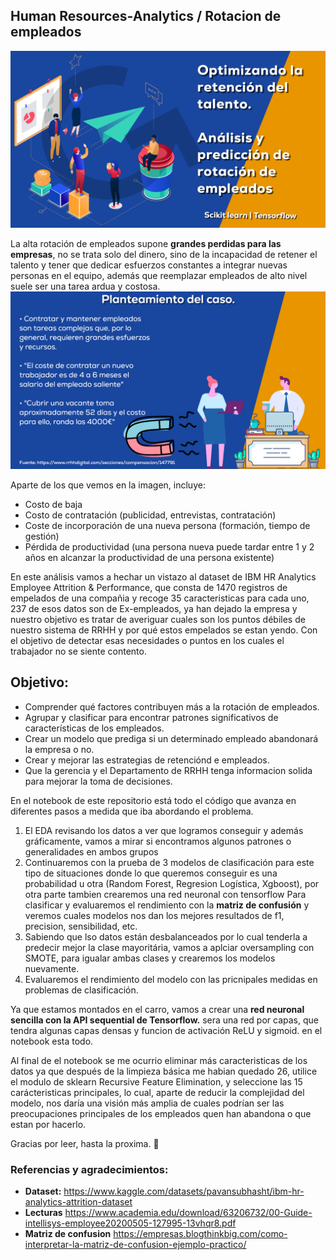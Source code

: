 ## Human Resources-Analytics / Rotacion de empleados
![Caso de estudio](media/img1.png)

La alta rotación de empleados supone **grandes perdidas para las empresas**, no se trata solo del dinero, sino de la incapacidad de retener el talento y tener que dedicar esfuerzos constantes a integrar nuevas personas en el equipo, además que reemplazar empleados de alto nivel suele ser una tarea ardua y costosa.
![Principales problemas de la rotacion](media/img2.png)

Aparte de los que vemos en la imagen, incluye:

- Costo de baja
- Costo de contratación (publicidad, entrevistas, contratación)
- Coste de incorporación de una nueva persona (formación, tiempo de gestión)
- Pérdida de productividad (una persona nueva puede tardar entre 1 y 2 años en alcanzar la productividad de una persona existente)

En este análisis vamos a hechar un vistazo al dataset de IBM HR Analytics Employee Attrition & Performance, que consta de 1470 registros de empelados de una compañia y recoge 35 caracteristicas para cada uno, 237 de esos datos son de Ex-empleados, ya han dejado la empresa y nuestro objetivo es tratar de averiguar cuales son los puntos débiles de nuestro sistema de RRHH y por qué estos empelados se estan yendo. Con el objetivo de detectar esas necesidades o puntos en los cuales el trabajador no se siente contento.

## Objetivo:
- Comprender qué factores contribuyen más a la rotación de empleados.
- Agrupar y clasificar para encontrar patrones significativos de características de los empleados.
- Crear un modelo que prediga si un determinado empleado abandonará la empresa o no.
- Crear y mejorar las estrategias de retenciónd e empleados.
- Que la gerencia y el Departamento de RRHH tenga informacion solida para mejorar la toma de decisiones.


 En el notebook de este repositorio está todo el código que avanza en diferentes pasos a medida que iba abordando el problema.
 
 1. El EDA revisando los datos a ver que logramos conseguir y además gráficamente, vamos a mirar si encontramos algunos patrones o generalidades en ambos grupos
 2. Continuaremos con la prueba de 3 modelos de clasificación para este tipo de situaciones donde lo que queremos conseguir es una probabilidad u otra (Random Forest, Regresion Logística, Xgboost), por otra parte tambien crearemos una red neuronal con tensorflow Para clasificar y evaluaremos el rendimiento con la **matriz de confusión** y veremos cuales modelos nos dan los mejores resultados de f1, precision, sensibilidad, etc.
 3. Sabiendo que lso datos están desbalanceados por lo cual tenderla a predecir mejor la clase mayoritária, vamos a aplciar oversampling con SMOTE, para igualar ambas clases y crearemos los modelos nuevamente.
 4. Evaluaremos el rendimiento del modelo con las pricnipales medidas en problemas de clasificación.

 Ya que estamos montados en el carro, vamos a crear una **red neuronal sencilla con la API sequential de Tensorflow.** sera una red por capas, que tendra algunas capas densas y funcion de activación ReLU y sigmoid. en el notebook esta todo.

 Al final de el notebook se me ocurrio eliminar más caracteristicas de los datos ya que después de la limpieza básica me habian quedado 26, utilice el modulo de sklearn Recursive Feature Elimination, y seleccione las 15 carácteristicas principales, lo cual, aparte de reducir la complejidad del modelo, nos daría una visión más amplia de cuales podrían ser las preocupaciones principales de los empleados quen han abandona o que estan por hacerlo.

 Gracias por leer, hasta la proxima. :kiss:

 ### Referencias y agradecimientos:
- **Dataset:** https://www.kaggle.com/datasets/pavansubhasht/ibm-hr-analytics-attrition-dataset
- **Lecturas** https://www.academia.edu/download/63206732/00-Guide-intellisys-employee20200505-127995-13vhqr8.pdf
- **Matriz de confusion** https://empresas.blogthinkbig.com/como-interpretar-la-matriz-de-confusion-ejemplo-practico/
